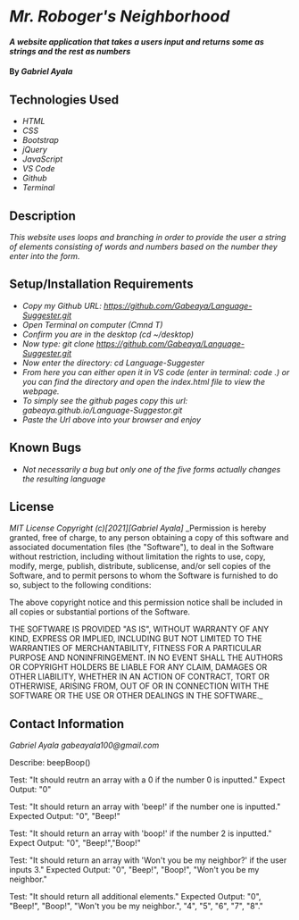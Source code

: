 # _Mr. Roboger's Neighborhood_
#### _A website application that takes a users input and returns some as strings and the rest as numbers_
#### By _**Gabriel Ayala**_
## Technologies Used
* _HTML_
* _CSS_
* _Bootstrap_
* _jQuery_
* _JavaScript_
* _VS Code_
* _Github_
* _Terminal_
## Description
_This website uses loops and branching in order to provide the user a string of elements consisting of words and numbers based on the number they enter into the form._
## Setup/Installation Requirements
* _Copy my Github URL: https://github.com/Gabeaya/Language-Suggester.git_
* _Open Terminal on computer (Cmnd T)_
* _Confirm you are in the desktop (cd ~/desktop)_
* _Now type: git clone https://github.com/Gabeaya/Language-Suggester.git_
* _Now enter the directory: cd Language-Suggester_
* _From here you can either open it in VS code (enter in terminal: code .) or you can find the directory and open the index.html file to view the webpage._
* _To simply see the github pages copy this url: gabeaya.github.io/Language-Suggestor.git_
* _Paste the Url above into your browser and enjoy_

## Known Bugs
* _Not necessarily a bug but only one of the five forms actually changes the resulting language_
## License
_MIT License_
_Copyright (c)[2021][Gabriel Ayala]_
_Permission is hereby granted, free of charge, to any person obtaining a copy of this software and associated documentation files (the "Software"), to deal in the Software without restriction, including without limitation the rights to use, copy, modify, merge, publish, distribute, sublicense, and/or sell copies of the Software, and to permit persons to whom the Software is furnished to do so, subject to the following conditions:

The above copyright notice and this permission notice shall be included in all copies or substantial portions of the Software.

THE SOFTWARE IS PROVIDED "AS IS", WITHOUT WARRANTY OF ANY KIND, EXPRESS OR IMPLIED, INCLUDING BUT NOT LIMITED TO THE WARRANTIES OF MERCHANTABILITY, FITNESS FOR A PARTICULAR PURPOSE AND NONINFRINGEMENT. IN NO EVENT SHALL THE AUTHORS OR COPYRIGHT HOLDERS BE LIABLE FOR ANY CLAIM, DAMAGES OR OTHER LIABILITY, WHETHER IN AN ACTION OF CONTRACT, TORT OR OTHERWISE, ARISING FROM, OUT OF OR IN CONNECTION WITH THE SOFTWARE OR THE USE OR OTHER DEALINGS IN THE SOFTWARE._
## Contact Information
_Gabriel Ayala gabeayala100@gmail.com_




Describe: beepBoop()

Test: "It should reutrn an array with a 0 if the number 0 is inputted."
Expect Output: "0"

Test: "It should return an array with 'beep!' if the number one is inputted."
Expected Output: "0", "Beep!"

Test: "It should return an array with 'boop!' if the number 2 is inputted."
Expect Output: "0", "Beep!","Boop!"

Test: "It should return an array with 'Won't you be my neighbor?' if the user inputs 3."
Expected Output: "0", "Beep!", "Boop!", "Won't you be my neighbor."

Test: "It should return all additional elements."
Expected Output: "0", "Beep!", "Boop!", "Won't you be my neighbor.", "4", "5", "6", "7", "8"."